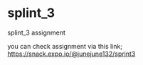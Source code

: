 # splint_3
splint_3 assignment 

you can check assignment via this link;
 https://snack.expo.io/@junejune132/sprint3
